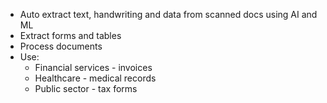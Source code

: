 - Auto extract text, handwriting and data from scanned docs using AI and ML 
- Extract forms and tables 
- Process documents 
- Use:
	- Financial services - invoices
	- Healthcare - medical records
	- Public sector - tax forms
